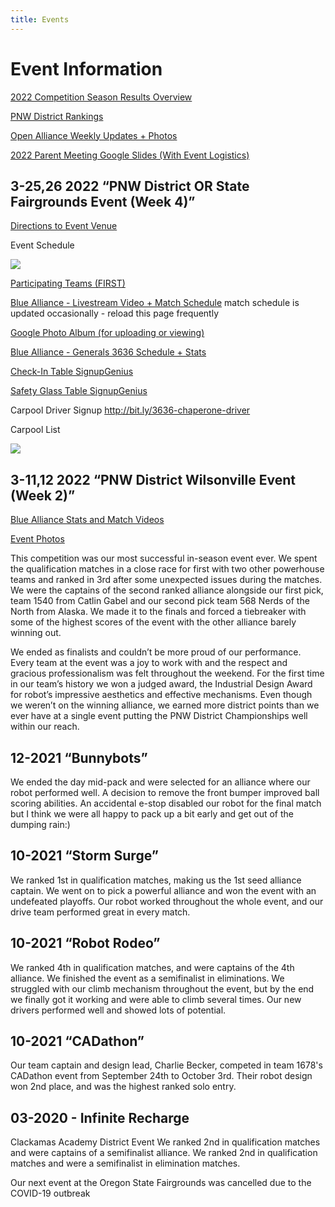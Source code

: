 ```yaml
---
title: Events
---
```

# Event Information

[2022 Competition Season Results Overview](https://frc-events.firstinspires.org/2022/team/3636) 

[PNW District Rankings](https://frc-events.firstinspires.org/2022/district/PNW#rankings)

[Open Alliance Weekly Updates + Photos](https://linktr.ee/Generals3636)

[2022 Parent Meeting Google Slides (With Event Logistics)](https://docs.google.com/presentation/d/1OzKYu9WpnqYJnJD482vqsR5AxRag0fo1TJKUO-nWwtw)

## 3-25,26 2022 “PNW District OR State Fairgrounds Event (Week 4)”

[Directions to Event Venue](https://maps.google.com/maps?ll=44.957976,-123.009372&z=16&t=m&hl=en&gl=US&mapclient=embed&q=2330%2017th%20St%20NE%20Salem%2C%20OR%2097301)

Event Schedule

![](/media/event_schedule.png)

[Participating Teams (FIRST)](https://www.firstinspires.org/team-event-search/event?id=56576)

[Blue Alliance  - Livestream Video + Match Schedule](https://www.thebluealliance.com/event/2022orsal)
 match schedule is updated occasionally - reload this page frequently

[Google Photo Album (for uploading or viewing) ](https://photos.app.goo.gl/wKoLcREBzfeM6Tda9)

[Blue Alliance - Generals 3636 Schedule + Stats](https://www.thebluealliance.com/team/3636/2022) 

[Check-In Table SignupGenius](https://www.signupgenius.com/go/10c0e4da5a92ea3f9c61-oregon)

[Safety Glass Table SignupGenius](https://www.signupgenius.com/go/10c0e4da5a92ea3f9c61-oregon1)

Carpool Driver Signup <http://bit.ly/3636-chaperone-driver>

Carpool List

![](/media/salem_carpool_list.png)

## 3-11,12 2022 “PNW District Wilsonville Event (Week 2)”

[Blue Alliance Stats and Match Videos](https://www.thebluealliance.com/event/2022orwil)

[Event Photos](https://photos.app.goo.gl/9nZB4iAVMriENLE56)

This competition was our most successful in-season event ever. We spent the qualification matches in a close race for first with two other powerhouse teams and ranked in 3rd after some unexpected issues during the matches. We were the captains of the second ranked alliance alongside our first pick, team 1540 from Catlin Gabel and our second pick team 568 Nerds of the North from Alaska. We made it to the finals and forced a tiebreaker with some of the highest scores of the event with the other alliance barely winning out. 

We ended as finalists and couldn’t be more proud of our performance. Every team at the event was a joy to work with and the respect and gracious professionalism was felt throughout the weekend. For the first time in our team’s history we won a judged award, the Industrial Design Award for robot’s impressive aesthetics and effective mechanisms. Even though we weren’t on the winning alliance, we earned more district points than we ever have at a single event putting the PNW District Championships well within our reach.

## 12-2021 “Bunnybots”

We ended the day mid-pack and were selected for an alliance where our robot performed well. A decision to remove the front bumper improved ball scoring abilities. An accidental e-stop disabled our robot for the final match but I think we were all happy to pack up a bit early and get out of the dumping rain:) 

## 10-2021 “Storm Surge”

We ranked 1st in qualification matches, making us the 1st seed alliance captain. We went on to pick a powerful alliance and won the event with an undefeated playoffs. Our robot worked throughout the whole event, and our drive team performed great in every match.

## 10-2021 “Robot Rodeo”

We ranked 4th in qualification matches, and were captains of the 4th alliance. We finished the event as a semifinalist in eliminations. We struggled with our climb mechanism throughout the event, but by the end we finally got it working and were able to climb several times. Our new drivers performed well and showed lots of potential. 

## 10-2021 “CADathon”

Our team captain and design lead, Charlie Becker, competed in team 1678's CADathon event from September 24th to October 3rd. Their robot design won 2nd place, and was the highest ranked solo entry. 

## 03-2020 - Infinite Recharge

Clackamas Academy District Event
We ranked 2nd in qualification matches and were captains of a semifinalist alliance. 
We ranked 2nd in qualification matches and were a semifinalist in elimination matches. 

Our next event at the Oregon State Fairgrounds was cancelled due to the COVID-19 outbreak
